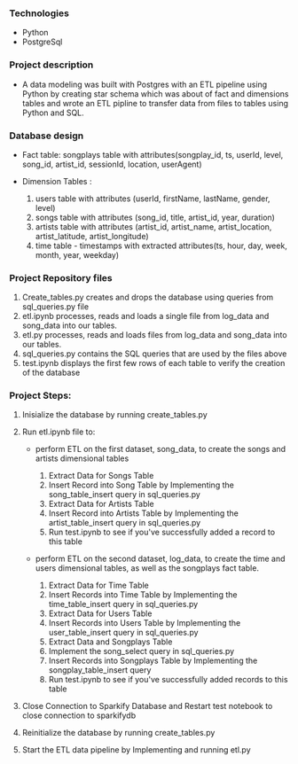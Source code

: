 ### Technologies
* Python
* PostgreSql
  
### Project description
- A data modeling was built with Postgres with an ETL pipeline using Python by creating star schema which was about of fact and dimensions tables and wrote an ETL pipline to transfer data from files to tables using Python and SQL.

### Database design
- Fact table: songplays table with attributes(songplay_id, ts, userId, level, song_id, artist_id, sessionId, location, userAgent)

- Dimension Tables :
    1. users table with attributes (userId, firstName, lastName, gender, level)
    2. songs table with attributes (song_id, title, artist_id, year, duration)
    3. artists table with attributes (artist_id, artist_name, artist_location, artist_latitude, artist_longitude)
    4. time table - timestamps with extracted attributes(ts, hour, day, week, month, year, weekday)

### Project Repository files

1. Create_tables.py creates and drops the database using queries from sql_queries.py file
2. etl.ipynb processes, reads and loads a single file from log_data and song_data into our tables.
3. etl.py processes, reads and loads files from log_data and song_data into our tables.
4. sql_queries.py contains the SQL queries that are used by the files above
5. test.ipynb displays the first few rows of each table to verify the creation of the database


### Project Steps:

1. Inisialize the database by running create_tables.py

2.  Run etl.ipynb file to:
    - perform ETL on the first dataset, song_data, to create the songs and artists dimensional tables
        1. Extract Data for Songs Table
        2. Insert Record into Song Table by Implementing the song_table_insert query in sql_queries.py
        3. Extract Data for Artists Table
        4. Insert Record into Artists Table by Implementing the artist_table_insert query in sql_queries.py
        5. Run test.ipynb to see if you've successfully added a record to this table
            
    - perform ETL on the second dataset, log_data, to create the time and users dimensional tables, as well as the songplays fact
       table.
         1. Extract Data for Time Table
         2. Insert Records into Time Table by Implementing the time_table_insert query in sql_queries.py
         3. Extract Data for Users Table
         4. Insert Records into Users Table by Implementing the user_table_insert query in sql_queries.py
         5. Extract Data and Songplays Table
         6. Implement the song_select query in sql_queries.py
         7. Insert Records into Songplays Table by Implementing the songplay_table_insert query
         8. Run test.ipynb to see if you've successfully added records to this table
             
3. Close Connection to Sparkify Database and Restart test notebook to close connection to sparkifydb

4. Reinitialize the database by running create_tables.py

5. Start the ETL data pipeline by Implementing and running etl.py

